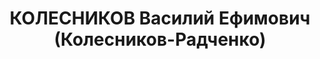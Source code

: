 ---
title: КОЛЕСНИКОВ Василий Ефимович (Колесников-Радченко)
description: '1896, Харківська обл., м. Вовчанськ, росіянин, член ВКП(б), освіта середня,
  прож.: м. Луганськ, заступник завідуючого сільгоспбазою міськкомунтрансу

  Військовою колегією Верховного суду СРСР 1 грудня 1937 р. засуджений до розстрілу.
  Вирок виконано 2 грудня 1937 року.

  Реабілітований у 1957 р.'
---